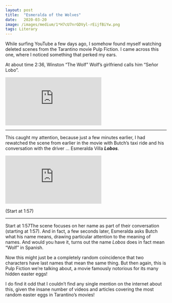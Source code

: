 ```yaml
---
layout:	post
title:	"Esmeralda of the Wolves"
date:	2020-03-20
image: /images/medium/1*H7cU7nrGDVyl-rEijfBiYw.png
tags: Literary
---
```


While surfing YouTube a few days ago, I somehow found myself watching deleted scenes from the Tarantino movie Pulp Fiction. I came across this one, where I noticed something that perked my ears.

At about time 2:36, Winston “The Wolf” Wolf’s girlfriend calls him “Señor Lobo”.

<iframe src="https://www.youtube.com/embed/B9k-CS4tb3g?start=156" frameborder="0" allowfullscreen></iframe>

---

This caught my attention, because just a few minutes earlier, I had rewatched the scene from earlier in the movie with Butch’s taxi ride and his conversation with the driver … Esmeralda Villa ***Lobos***.



<iframe src="https://www.youtube.com/embed/WO2q1iQX2UA?start=117" frameborder="0" allowfullscreen></iframe>

(Start at 1:57)

---

Start at 1:57The scene focuses on her name as part of their conversation (starting at 1:57). And in fact, a few seconds later, Esmeralda asks Butch what his name means, drawing particular attention to the meaning of names. And would you have it, turns out the name *Lobos* does in fact mean “Wolf” in Spanish.

Now this might just be a completely random coincidence that two characters have last names that mean the same thing. But then again, this is Pulp Fiction we’re talking about, a movie famously notorious for its many hidden easter eggs!

I do find it odd that I couldn’t find any single mention on the internet about this, given the insane number of videos and articles covering the most random easter eggs in Tarantino’s movies!